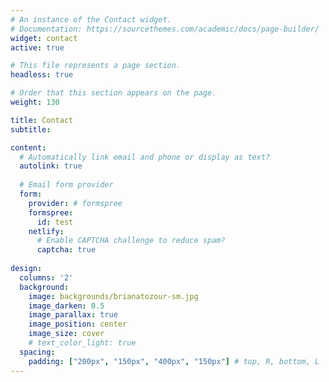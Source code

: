 ```yaml
---
# An instance of the Contact widget.
# Documentation: https://sourcethemes.com/academic/docs/page-builder/
widget: contact
active: true

# This file represents a page section.
headless: true

# Order that this section appears on the page.
weight: 130

title: Contact
subtitle:

content:
  # Automatically link email and phone or display as text?
  autolink: true
  
  # Email form provider
  form: 
    provider: # formspree
    formspree:
      id: test
    netlify:
      # Enable CAPTCHA challenge to reduce spam?
      captcha: true
  
design:
  columns: '2'
  background:
    image: backgrounds/brianatozour-sm.jpg
    image_darken: 0.5
    image_parallax: true
    image_position: center
    image_size: cover
    # text_color_light: true
  spacing:
    padding: ["200px", "150px", "400px", "150px"] # top, R, bottom, L
---
```

